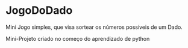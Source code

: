 # JogoDoDado
Mini Jogo simples, que visa sortear os números possíveis de um Dado.

Mini-Projeto criado no começo do aprendizado de python
